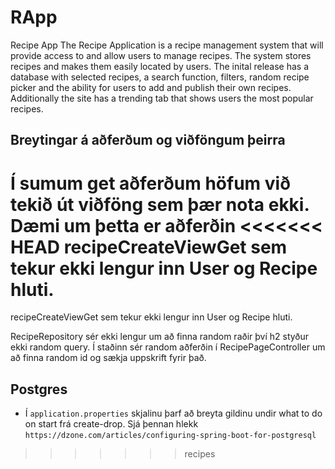 # RApp
Recipe App
The Recipe Application is a recipe management system that will provide access to and allow users to manage recipes. The system stores recipes and makes them easily located by users. The inital release has a database with selected recipes, a search function, filters, random recipe picker and the ability for users to add and publish their own recipes. Additionally the site has a trending tab that shows users the most popular recipes. 

## Breytingar á aðferðum og viðföngum þeirra

Í sumum get aðferðum höfum við tekið út viðföng sem þær nota ekki. Dæmi um þetta er aðferðin
<<<<<<< HEAD
recipeCreateViewGet sem tekur ekki lengur inn User og Recipe hluti.
=======
recipeCreateViewGet sem tekur ekki lengur inn User og Recipe hluti.

RecipeRepository sér ekki lengur um að finna random raðir því h2 styður ekki random query. Í staðinn
sér random aðferðin í RecipePageController um að finna random id og sækja uppskrift fyrir það.

## Postgres

* Í `application.properties` skjalinu þarf að breyta gildinu undir what to do on start frá create-drop. Sjá þennan
  hlekk `https://dzone.com/articles/configuring-spring-boot-for-postgresql`
>>>>>>> recipes
